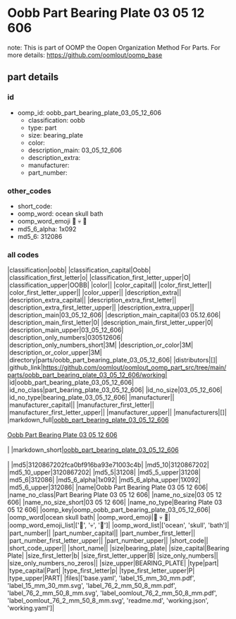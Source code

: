 # Oobb Part Bearing Plate 03 05 12 606  

note: This is part of OOMP the Oopen Organization Method For Parts. For more details: https://github.com/oomlout/oomp_base

##  part details





### id
* oomp_id: oobb_part_bearing_plate_03_05_12_606
  * classification: oobb
  * type: part
  * size: bearing_plate
  * color: 
  * description_main: 03_05_12_606
  * description_extra: 
  * manufacturer: 
  * part_number: 

### other_codes
* short_code: 
* oomp_word: ocean skull bath
* oomp_word_emoji :ocean: :skull: :bath:
* md5_6_alpha: 1x092
* md5_6: 312086

### all codes 
|classification|oobb|
|classification_capital|Oobb|
|classification_first_letter|o|
|classification_first_letter_upper|O|
|classification_upper|OOBB|
|color||
|color_capital||
|color_first_letter||
|color_first_letter_upper||
|color_upper||
|description_extra||
|description_extra_capital||
|description_extra_first_letter||
|description_extra_first_letter_upper||
|description_extra_upper||
|description_main|03_05_12_606|
|description_main_capital|03 05.12.606|
|description_main_first_letter|0|
|description_main_first_letter_upper|0|
|description_main_upper|03_05_12_606|
|description_only_numbers|030512606|
|description_only_numbers_short|3M|
|description_or_color|3M|
|description_or_color_upper|3M|
|directory|parts/oobb_part_bearing_plate_03_05_12_606|
|distributors|[]|
|github_link|https://github.com/oomlout/oomlout_oomp_part_src/tree/main/parts/oobb_part_bearing_plate_03_05_12_606/working|
|id|oobb_part_bearing_plate_03_05_12_606|
|id_no_class|part_bearing_plate_03_05_12_606|
|id_no_size|03_05_12_606|
|id_no_type|bearing_plate_03_05_12_606|
|manufacturer||
|manufacturer_capital||
|manufacturer_first_letter||
|manufacturer_first_letter_upper||
|manufacturer_upper||
|manufacturers|[]|
|markdown_full|[oobb_part_bearing_plate_03_05_12_606](https://github.com/oomlout/oomlout_oomp_part_src/tree/main/parts/oobb_part_bearing_plate_03_05_12_606/working)<br>[](https://github.com/oomlout/oomlout_oomp_part_src/tree/main/parts/oobb_part_bearing_plate_03_05_12_606/working)<br>[Oobb Part Bearing Plate 03 05 12 606](https://github.com/oomlout/oomlout_oomp_part_src/tree/main/parts/oobb_part_bearing_plate_03_05_12_606/working)<br><br>|
|markdown_short|[oobb_part_bearing_plate_03_05_12_606](https://github.com/oomlout/oomlout_oomp_part_src/tree/main/parts/oobb_part_bearing_plate_03_05_12_606/working)<br><br>|
|md5|3120867202fca0bf916ba93e71003c4b|
|md5_10|3120867202|
|md5_10_upper|3120867202|
|md5_5|31208|
|md5_5_upper|31208|
|md5_6|312086|
|md5_6_alpha|1x092|
|md5_6_alpha_upper|1X092|
|md5_6_upper|312086|
|name|Oobb Part Bearing Plate 03 05 12 606|
|name_no_class|Part Bearing Plate 03 05 12 606|
|name_no_size|03 05 12 606|
|name_no_size_short|03 05 12 606|
|name_no_type|Bearing Plate 03 05 12 606|
|oomp_key|oomp_oobb_part_bearing_plate_03_05_12_606|
|oomp_word|ocean skull bath|
|oomp_word_emoji|:ocean: :skull: :bath:|
|oomp_word_emoji_list|[':ocean:', ':skull:', ':bath:']|
|oomp_word_list|['ocean', 'skull', 'bath']|
|part_number||
|part_number_capital||
|part_number_first_letter||
|part_number_first_letter_upper||
|part_number_upper||
|short_code||
|short_code_upper||
|short_name||
|size|bearing_plate|
|size_capital|Bearing Plate|
|size_first_letter|b|
|size_first_letter_upper|B|
|size_only_numbers||
|size_only_numbers_no_zeros||
|size_upper|BEARING_PLATE|
|type|part|
|type_capital|Part|
|type_first_letter|p|
|type_first_letter_upper|P|
|type_upper|PART|
|files|['base.yaml', 'label_15_mm_30_mm.pdf', 'label_15_mm_30_mm.svg', 'label_76_2_mm_50_8_mm.pdf', 'label_76_2_mm_50_8_mm.svg', 'label_oomlout_76_2_mm_50_8_mm.pdf', 'label_oomlout_76_2_mm_50_8_mm.svg', 'readme.md', 'working.json', 'working.yaml']|
